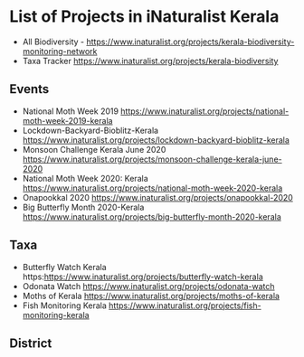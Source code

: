 # List of Projects in iNaturalist Kerala 

* All Biodiversity - https://www.inaturalist.org/projects/kerala-biodiversity-monitoring-network
* Taxa Tracker https://www.inaturalist.org/projects/kerala-biodiversity

## Events
* National Moth Week 2019 https://www.inaturalist.org/projects/national-moth-week-2019-kerala
* Lockdown-Backyard-Bioblitz-Kerala https://www.inaturalist.org/projects/lockdown-backyard-bioblitz-kerala
* Monsoon Challenge Kerala June 2020 https://www.inaturalist.org/projects/monsoon-challenge-kerala-june-2020 
* National Moth Week 2020: Kerala https://www.inaturalist.org/projects/national-moth-week-2020-kerala
* Onapookkal 2020 https://www.inaturalist.org/projects/onapookkal-2020
* Big Butterfly Month 2020-Kerala https://www.inaturalist.org/projects/big-butterfly-month-2020-kerala

## Taxa
* Butterfly Watch Kerala https:https://www.inaturalist.org/projects/butterfly-watch-kerala
* Odonata Watch https://www.inaturalist.org/projects/odonata-watch
* Moths of Kerala https://www.inaturalist.org/projects/moths-of-kerala
* Fish Monitoring Kerala https://www.inaturalist.org/projects/fish-monitoring-kerala

## District
